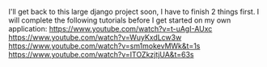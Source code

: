 I'll get back to this large django project soon, I have to finish 2 things first. I will complete the following tutorials before I get started on my own application:
https://www.youtube.com/watch?v=t-uAgI-AUxc
https://www.youtube.com/watch?v=WuyKxdLcw3w
https://www.youtube.com/watch?v=sm1mokevMWk&t=1s
https://www.youtube.com/watch?v=ITOZkzjtjUA&t=63s
